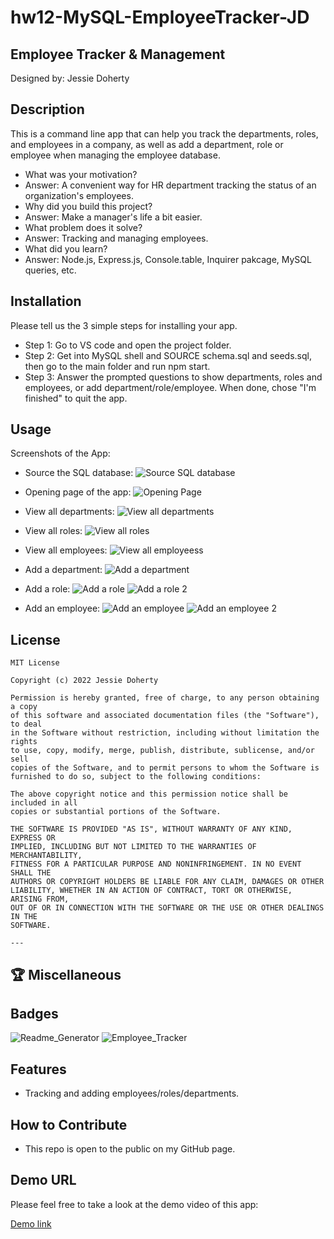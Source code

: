 # hw12-MySQL-EmployeeTracker-JD

## Employee Tracker & Management

Designed by: Jessie Doherty

## Description

This is a command line app that can help you track the departments, roles, and employees in a company, as well as add a department, role or employee when managing the employee database.

- What was your motivation?
- Answer: A convenient way for HR department tracking the status of an organization's employees.
- Why did you build this project?
- Answer: Make a manager's life a bit easier.
- What problem does it solve?
- Answer: Tracking and managing employees.
- What did you learn?
- Answer: Node.js, Express.js, Console.table, Inquirer pakcage, MySQL queries, etc.

## Installation

Please tell us the 3 simple steps for installing your app.

- Step 1: Go to VS code and open the project folder.
- Step 2: Get into MySQL shell and SOURCE schema.sql and seeds.sql, then go to the main folder and run npm start.
- Step 3: Answer the prompted questions to show departments, roles and employees, or add department/role/employee. When done, chose "I'm finished" to quit the app.

## Usage

Screenshots of the App:

- Source the SQL database:
  ![Source SQL database](assets/SOURCE_database.png)

- Opening page of the app:
  ![Opening Page](assets/openingPageAndMenu.png)

- View all departments:
  ![View all departments](assets/viewAllDepartments.png)

- View all roles:
  ![View all roles](assets/viewAllRoles.png)

- View all employees:
  ![View all employeess](assets/viewAllEmployees.png)

- Add a department:
  ![Add a department](assets/addedDepartment.png)

- Add a role:
  ![Add a role](assets/addedRole1.png)
  ![Add a role 2](assets/addedRole2.png)

- Add an employee:
  ![Add an employee](assets/addedEmployee1.png)
  ![Add an employee 2](assets/addedEmployee2.png)

## License

    MIT License

    Copyright (c) 2022 Jessie Doherty

    Permission is hereby granted, free of charge, to any person obtaining a copy
    of this software and associated documentation files (the "Software"), to deal
    in the Software without restriction, including without limitation the rights
    to use, copy, modify, merge, publish, distribute, sublicense, and/or sell
    copies of the Software, and to permit persons to whom the Software is
    furnished to do so, subject to the following conditions:

    The above copyright notice and this permission notice shall be included in all
    copies or substantial portions of the Software.

    THE SOFTWARE IS PROVIDED "AS IS", WITHOUT WARRANTY OF ANY KIND, EXPRESS OR
    IMPLIED, INCLUDING BUT NOT LIMITED TO THE WARRANTIES OF MERCHANTABILITY,
    FITNESS FOR A PARTICULAR PURPOSE AND NONINFRINGEMENT. IN NO EVENT SHALL THE
    AUTHORS OR COPYRIGHT HOLDERS BE LIABLE FOR ANY CLAIM, DAMAGES OR OTHER
    LIABILITY, WHETHER IN AN ACTION OF CONTRACT, TORT OR OTHERWISE, ARISING FROM,
    OUT OF OR IN CONNECTION WITH THE SOFTWARE OR THE USE OR OTHER DEALINGS IN THE
    SOFTWARE.

    ---

## 🏆 Miscellaneous

## Badges

![Readme_Generator](https://img.shields.io/badge/Readme.md-Generator%20v1.0-blue)
![Employee_Tracker](https://img.shields.io/badge/Employee%20Tracker-MySQL-brightgreen)

## Features

- Tracking and adding employees/roles/departments.

## How to Contribute

- This repo is open to the public on my GitHub page.

## Demo URL

Please feel free to take a look at the demo video of this app:

[Demo link](https://drive.google.com/file/d/1bwDz9oy3K5kloQO3Kg-RRWWryj6zVLbq/view)
